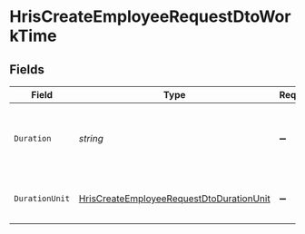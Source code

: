 # HrisCreateEmployeeRequestDtoWorkTime


## Fields

| Field                                                                                                           | Type                                                                                                            | Required                                                                                                        | Description                                                                                                     | Example                                                                                                         |
| --------------------------------------------------------------------------------------------------------------- | --------------------------------------------------------------------------------------------------------------- | --------------------------------------------------------------------------------------------------------------- | --------------------------------------------------------------------------------------------------------------- | --------------------------------------------------------------------------------------------------------------- |
| `Duration`                                                                                                      | *string*                                                                                                        | :heavy_minus_sign:                                                                                              | The work time duration in ISO 8601 duration format                                                              | P0Y0M0DT8H0M0S                                                                                                  |
| `DurationUnit`                                                                                                  | [HrisCreateEmployeeRequestDtoDurationUnit](../../Models/Components/HrisCreateEmployeeRequestDtoDurationUnit.md) | :heavy_minus_sign:                                                                                              | The duration unit of the work time                                                                              | month                                                                                                           |